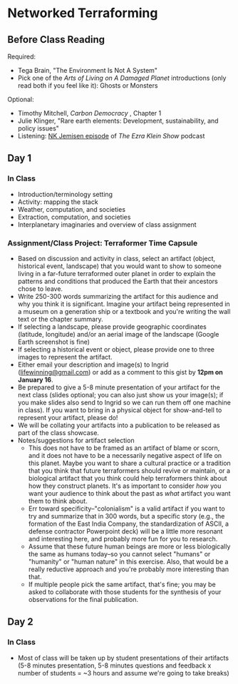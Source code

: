 # Networked Terraforming

## Before Class Reading

Required:

- Tega Brain, "The Environment Is Not A System"
- Pick one of the *Arts of Living on A Damaged Planet* introductions (only read both if you feel like it): Ghosts or Monsters

Optional: 

- Timothy Mitchell, *Carbon Democracy* , Chapter 1
- Julie Klinger, "Rare earth elements: Development, sustainability, and policy issues"
- Listening: [NK Jemisen episode](https://www.youtube.com/watch?v=I6xyFQhbsjQ) of *The Ezra Klein Show* podcast 

## Day 1

### In Class

- Introduction/terminology setting
- Activity: mapping the stack
- Weather, computation, and societies
- Extraction, computation, and societies
- Interplanetary imaginaries and overview of class assignment

### Assignment/Class Project: Terraformer Time Capsule

- Based on discussion and activity in class, select an artifact (object, historical event, landscape) that you would want to show to someone living in a far-future terraformed outer planet in order to explain the patterns and conditions that produced the Earth that their ancestors chose to leave.
- Write 250-300 words summarizing the artifact for this audience and why you think it is significant. Imagine your artifact being represented in a museum on a generation ship or a textbook and you're writing the wall text or the chapter summary. 
- If selecting a landscape, please provide geographic coordinates (latitude, longitude) and/or an aerial image of the landscape (Google Earth screenshot is fine)
- If selecting a historical event or object, please provide one to three images to represent the artifact. 
- Either email your description and image(s) to Ingrid (lifewinning@gmail.com) or add as a comment to this gist by **12pm on  January 16**. 
- Be prepared to give a 5-8 minute presentation of your artifact for the next class (slides optional; you can also just show us your image(s); if you make slides also send to Ingrid so we can run them off one machine in class). If you want to bring in a physical object for show-and-tell to represent your artifact, please do!
- We will be collating your artifacts into a publication to be released as part of the class showcase.
- Notes/suggestions for artifact selection 
  - This does not have to be framed as an artifact of blame or scorn, and it does not have to be a necessarily negative aspect of life on this planet. Maybe you want to share a cultural practice or a tradition that you think that future terraformers should revive or maintain, or a biological artifact that you think could help terraformers think about how they construct planets. It's as important to consider *how* you want your audience to think about the past as *what* artifact you want them to think about. 
  - Err toward specificity–"colonialism" is a valid artifact if you want to try and summarize that in 300 words, but a specific story (e.g., the formation of the East India Company, the standardization of ASCII, a defense contractor Powerpoint deck) will be a little more resonant and interesting here, and probably more fun for you to research.
  - Assume that these future human beings are more or less biologically the same as humans today–so you cannot select "humans" or "humanity" or "human nature" in this exercise. Also, that would be a really reductive approach and you're probably more interesting than that.
  - If multiple people pick the same artifact, that's fine; you may be asked to collaborate with those students for the synthesis of your observations for the final publication.

## Day 2

### In Class

- Most of class will be taken up by student presentations of their artifacts (5-8 minutes presentation, 5-8 minutes questions and feedback x number of students = ~3 hours and assume we're going to take breaks)



